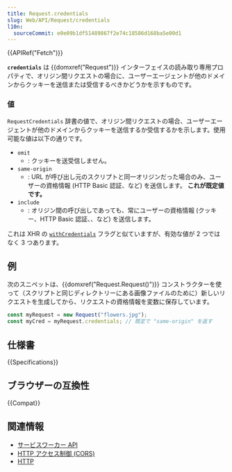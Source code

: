 ```yaml
---
title: Request.credentials
slug: Web/API/Request/credentials
l10n:
  sourceCommit: e0e09b1df51489867f2e74c18586d168ba5e00d1
---
```


{{APIRef("Fetch")}}

**`credentials`** は {{domxref("Request")}} インターフェイスの読み取り専用プロパティで、オリジン間リクエストの場合に、ユーザーエージェントが他のドメインからクッキーを送信または受信するべきかどうかを示すものです。

### 値

`RequestCredentials` 辞書の値で、オリジン間リクエストの場合、ユーザーエージェントが他のドメインからクッキーを送信するか受信するかを示します。使用可能な値は以下の通りです。

- `omit`
  - : クッキーを送受信しません。
- `same-origin`
  - : URL が呼び出し元のスクリプトと同一オリジンだった場合のみ、ユーザーの資格情報 (HTTP Basic 認証、など) を送信します。 **これが既定値です。**
- `include`
  - : オリジン間の呼び出しであっても、常にユーザーの資格情報 (クッキー、HTTP Basic 認証、、など) を送信します。

これは XHR の [`withCredentials`](/ja/docs/Web/API/XMLHttpRequest/withCredentials) フラグと似ていますが、有効な値が 2 つではなく 3 つあります。

## 例

次のスニペットは、{{domxref("Request.Request()")}} コンストラクターを使って（スクリプトと同じディレクトリーにある画像ファイルのために）新しいリクエストを生成してから、リクエストの資格情報を変数に保存しています。

```js
const myRequest = new Request("flowers.jpg");
const myCred = myRequest.credentials; // 既定で "same-origin" を返す
```

## 仕様書

{{Specifications}}

## ブラウザーの互換性

{{Compat}}

## 関連情報

- [サービスワーカー API](/ja/docs/Web/API/Service_Worker_API)
- [HTTP アクセス制御 (CORS)](/ja/docs/Web/HTTP/CORS)
- [HTTP](/ja/docs/Web/HTTP)
